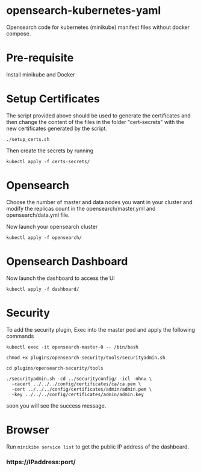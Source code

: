 # opensearch-kubernetes-yaml
Opensearch code for kubernetes (minikube) manifest files without docker compose.

# Pre-requisite
Install minikube and Docker

# Setup Certificates
The script provided above should be used to generate the certificates and then change the content of the files in the folder "cert-secrets" with the new certificates generated by the script. 
```
./setup_certs.sh
```
Then create the secrets by running
```
kubectl apply -f certs-secrets/
```
# Opensearch
Choose the number of master and data nodes you want in your cluster and modify the replicas count in the opensearch/master.yml and opensearch/data.yml file.

Now launch your opensearch cluster 
```
kubectl apply -f opensearch/
```
# Opensearch Dashboard

Now launch the dashboard to access the UI
```
kubectl apply -f dashboard/
```
# Security

To add the security plugin, Exec into the master pod and apply the following commands
```
kubectl exec -it opensearch-master-0 -- /bin/bash
```
```
chmod +x plugins/opensearch-security/tools/securityadmin.sh
```
```
cd plugins/opensearch-security/tools
```
```
./securityadmin.sh -cd ../securityconfig/ -icl -nhnv \
  -cacert ../../../config/certificates/ca/ca.pem \
  -cert ../../../config/certificates/admin/admin.pem \
  -key ../../../config/certificates/admin/admin.key
 ```
  
 soon you will see the success message.

# Browser

Run ``minikibe service list`` to get the public IP address of the dashboard.

### https://IPaddress:port/
